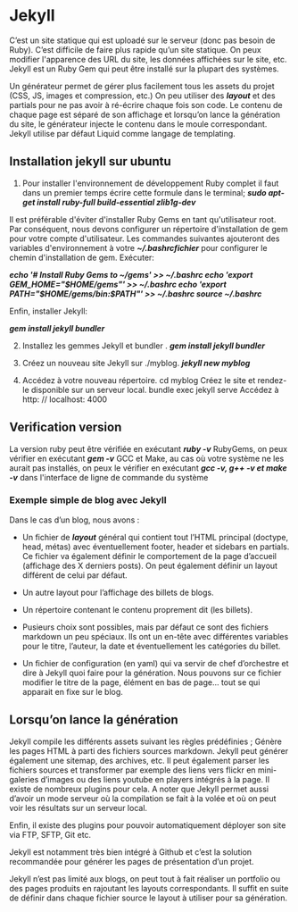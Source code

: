 # Jekyll

C’est un site statique qui est uploadé sur le serveur (donc pas besoin de Ruby).
C’est difficile de faire plus rapide qu’un site statique.
On peux modifier l'apparence des URL du site, les données affichées sur le site, etc.
Jekyll est un Ruby Gem qui peut être installé sur la plupart des systèmes.

Un générateur permet de gérer plus facilement tous les assets du projet (CSS, JS, images et compression, etc.)
On peu utiliser des _**layout**_ et des partials pour ne pas avoir à ré-écrire chaque fois son code.
Le contenu de chaque page est séparé de son affichage et lorsqu’on lance la génération du site, le générateur injecte le contenu dans le moule correspondant.
Jekyll utilise par défaut Liquid comme langage de templating.

## Installation jekyll sur ubuntu

1. Pour installer l'environnement de développement Ruby complet il faut dans un premier temps écrire cette formule dans le terminal; 
_**sudo apt-get install ruby-full build-essential zlib1g-dev**_

Il est préférable d'éviter d'installer Ruby Gems en tant qu'utilisateur root. Par conséquent, nous devons configurer un répertoire d'installation de gem pour votre compte d'utilisateur. Les commandes suivantes ajouteront des variables d'environnement à votre _**~/.bashrcfichier**_ pour configurer le chemin d'installation de gem. Exécuter:

_**echo '# Install Ruby Gems to ~/gems' >> ~/.bashrc
echo 'export GEM_HOME="$HOME/gems"' >> ~/.bashrc
echo 'export PATH="$HOME/gems/bin:$PATH"' >> ~/.bashrc
source ~/.bashrc**_

Enfin, installer Jekyll:

_**gem install jekyll bundler**_

2. Installez les gemmes Jekyll et bundler .
_**gem install jekyll bundler**_

3. Créez un nouveau site Jekyll sur ./myblog.
_**jekyll new myblog**_
4. Accédez à votre nouveau répertoire.
cd myblog
Créez le site et rendez-le disponible sur un serveur local.
bundle exec jekyll serve
Accédez à http: // localhost: 4000

## Verification version 

La version ruby peut être vérifiée en exécutant _**ruby -v**_
RubyGems, on peux vérifier en exécutant _**gem -v**_
GCC et Make, au cas où votre système ne les aurait pas installés, on peux le vérifier en exécutant _**gcc -v, g++ -v et make -v**_ dans l'interface de ligne de commande du système

### Exemple simple de blog avec Jekyll
Dans le cas d’un blog, nous avons :

* Un fichier de _**layout**_ général qui contient tout l’HTML principal (doctype, head, métas) avec éventuellement footer, header et sidebars en partials. Ce fichier va également définir le comportement de la page d’accueil (affichage des X derniers posts). On peut également définir un layout différent de celui par défaut.

* Un autre layout pour l’affichage des billets de blogs.

* Un répertoire contenant le contenu proprement dit (les billets).

* Pusieurs choix sont possibles, mais par défaut ce sont des fichiers markdown un peu spéciaux. Ils ont un en-tête avec différentes variables pour le titre, l’auteur, la date et éventuellement les catégories du billet.

* Un fichier de configuration (en yaml) qui va servir de chef d’orchestre et dire à Jekyll quoi faire pour la génération.
Nous pouvons sur ce fichier modifier le titre de la page, élément en bas de page... tout se qui apparait en fixe sur le blog. 

## Lorsqu’on lance la génération

Jekyll compile les différents assets suivant les règles prédéfinies ;
Génère les pages HTML à parti des fichiers sources markdown.
Jekyll peut générer également une sitemap, des archives, etc.
Il peut également parser les fichiers sources et transformer par exemple des liens vers flickr en mini-galeries d’images ou des liens youtube en players intégrés à la page. Il existe de nombreux plugins pour cela.
A noter que Jekyll permet aussi d’avoir un mode serveur où la compilation se fait à la volée et où on peut voir les résultats sur un serveur local.

Enfin, il existe des plugins pour pouvoir automatiquement déployer son site via FTP, SFTP, Git etc.

Jekyll est notamment très bien intégré à Github et c’est la solution recommandée pour générer les pages de présentation d’un projet.

Jekyll n’est pas limité aux blogs, on peut tout à fait réaliser un portfolio ou des pages produits en rajoutant les layouts correspondants. Il suffit en suite de définir dans chaque fichier source le layout à utiliser pour sa génération.

